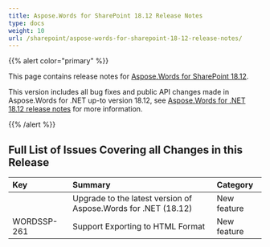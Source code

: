 ```yaml
---
title: Aspose.Words for SharePoint 18.12 Release Notes
type: docs
weight: 10
url: /sharepoint/aspose-words-for-sharepoint-18-12-release-notes/
---
```


{{% alert color="primary" %}} 

This page contains release notes for [Aspose.Words for SharePoint 18.12](https://downloads.aspose.com/words/sharepoint/new-releases/aspose.words-for-sharepoint-18.12/).

This version includes all bug fixes and public API changes made in Aspose.Words for .NET up-to version 18.12, see [Aspose.Words for .NET 18.12 release notes](https://docs.aspose.com/display/wordsnet/Aspose.Words+for+.NET+18.12+Release+Notes) for more information.

{{% /alert %}} 
## **Full List of Issues Covering all Changes in this Release**

|**Key**|**Summary**|**Category**|
| :- | :- | :- |
| |Upgrade to the latest version of Aspose.Words for .NET (18.12)|New feature|
|WORDSSP-261|Support Exporting to HTML Format|New feature|


